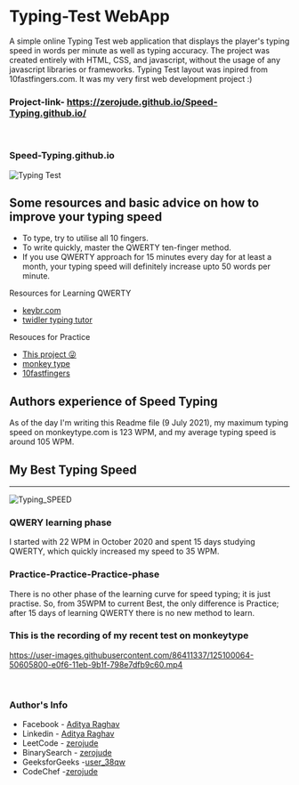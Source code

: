 # Typing-Test WebApp
                                                

 A simple online Typing Test web application that displays the player's typing speed in words per minute as well as typing accuracy. The project was created entirely with HTML, CSS, and javascript, without the usage of any javascript libraries or frameworks. Typing Test layout was inpired from 10fastfingers.com. It was my very first web development project :)  

 ### Project-link- https://zerojude.github.io/Speed-Typing.github.io/

</br>

 ### Speed-Typing.github.io 



![Typing Test](https://user-images.githubusercontent.com/86411337/125095941-4d636880-e0f2-11eb-83fc-afce415cc6ec.png)


## Some resources and basic advice on how to improve your typing speed

 -   To type, try to utilise all 10 fingers. 
 -   To write quickly, master the QWERTY ten-finger method. 
 -   If you use QWERTY approach for 15 minutes every day for at least a month, your typing speed will definitely increase upto 50 words per minute. 


 Resources for Learning QWERTY

   - [keybr.com](keybr.com)
   - [twidler typing tutor](http://twiddler.tekgear.com/tutor/twiddler.html)
    

 Resouces for Practice 

   - [This project 😜](https://zerojude.github.io/Speed-Typing.github.io/)   
   - [monkey type](https://monkeytype.com/) 
   - [10fastfingers](https://10fastfingers.com/typing-test/english)



  ## Authors experience of Speed Typing    

  As of the day I'm writing this Readme file (9 July 2021), my maximum typing speed on monkeytype.com is 123 WPM, and my average typing speed is around 105 WPM.
  
  ## My Best Typing Speed 
  ------------
  
 
  
  ![Typing_SPEED](https://user-images.githubusercontent.com/86411337/125561773-5d3c1b27-cfd5-4108-b806-bf6a53cfae3c.png)

  
  
  
  
  ### QWERY learning phase 
 
  I started with 22 WPM in October 2020 and spent 15 days studying QWERTY, which quickly increased my speed to 35 WPM.

  ### Practice-Practice-Practice-phase

  There is no other phase of the learning curve for speed typing; it is just practise. So, from 35WPM to current Best, the only difference is Practice; after 15 days of learning QWERTY there is no new method to learn. 

  
  ### This is the recording of my recent test on monkeytype

   https://user-images.githubusercontent.com/86411337/125100064-50605800-e0f6-11eb-9b1f-798e7dfb9c60.mp4

   </br>

 ### Author's Info

- Facebook - [Aditya Raghav](https://www.facebook.com/aditya.raghav.9469/)
- Linkedin - [Aditya Raghav](https://www.linkedin.com/in/aditya-raghav-99a510180/)
- LeetCode - [zerojude](https://leetcode.com/zerojude/)
- BinarySearch - [zerojude](https://binarysearch.com/@/zerojude)
- GeeksforGeeks -[user_38qw](https://auth.geeksforgeeks.org/user/user_38qw/profile)
- CodeChef -[zerojude](https://www.codechef.com/users/zerojude)


